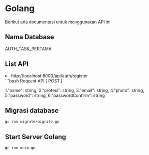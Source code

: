 # Golang
Berikut ada documentasi untuk menggunakan API ini 

## Nama Database
AUTH_TASK_PERTAMA

## List API
<li>http://localhost:8000/api/auth/register</li>
```bash
  Request API [ POST ]
  
  1."name": string,
  2."profesi": string,
  3."email": string,
  4."photo": string,
  5."password": string,
  6."passwordConfirm": string

## Migrasi database
```bash
go run migrate/migrate.go
```
## Start Server Golang
```bash
go run main.go
```
